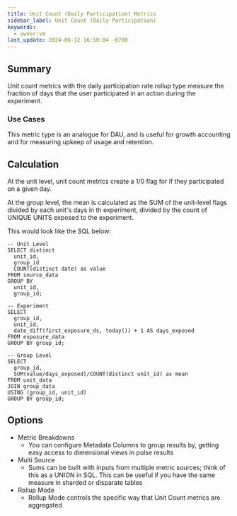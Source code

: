 ```yaml
---
title: Unit Count (Daily Participation) Metrics
sidebar_label: Unit Count (Daily Participation)
keywords:
  - owner:vm
last_update: 2024-06-12 16:50:04 -0700
---
```


## Summary

Unit count metrics with the daily participation rate rollup type measure the fraction of days that the user participated in an action during the experiment.

### Use Cases

This metric type is an analogue for DAU, and is useful for growth accounting and for measuring upkeep of usage and retention.

## Calculation

At the unit level, unit count metrics create a 1/0 flag for if they participated on a given day.

At the group level, the mean is calculated as the SUM of the unit-level flags divided by each unit's days in th experiment, divided by the count of UNIQUE UNITS exposed to the experiment.

This would look like the SQL below:

```
-- Unit Level
SELECT distinct
  unit_id,
  group_id
  COUNT(distinct date) as value
FROM source_data
GROUP BY
  unit_id,
  group_id;

-- Experiment
SELECT
  group_id,
  unit_id,
  date_diff(first_exposure_ds, today()) + 1 AS days_exposed
FROM exposure_data
GROUP BY group_id;

-- Group Level
SELECT
  group_id,
  SUM(value/days_exposed)/COUNT(distinct unit_id) as mean
FROM unit_data
JOIN group_data
USING (group_id, unit_id)
GROUP BY group_id;
```

## Options

- Metric Breakdowns
  - You can configure Metadata Columns to group results by, getting easy access to dimensional views in pulse results
- Multi Source
  - Sums can be built with inputs from multiple metric sources; think of this as a UNION in SQL. This can be useful if you have the same measure in sharded or disparate tables
- Rollup Mode
  - Rollup Mode controls the specific way that Unit Count metrics are aggregated
